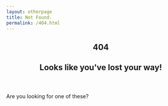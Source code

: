 ```yaml
---
layout: otherpage
title: Not Found.
permalink: /404.html
---
```


<section class="">
  <header class="tc ph5 lh-copy">
      <h1 class="f1 f-headline-l mb3 fw9 dib tracked-tight light-blue">404</h1>
      <h2 class="tc f1-l fw2">Looks like you've lost your way!</h2>
  </header>
  <p class="fw1 i tc mt4 mt5-l f4 f3-l">Are you looking for one of these?</p>
</section>
